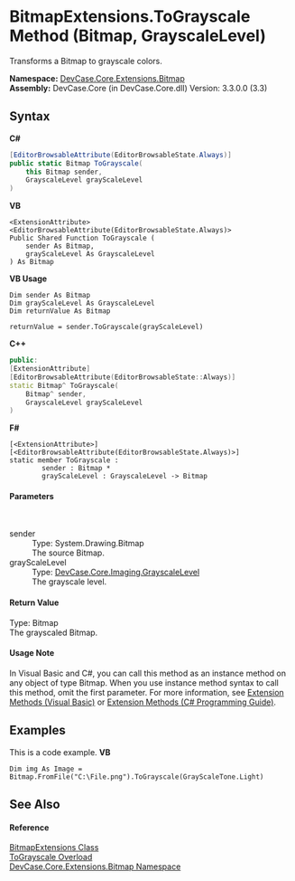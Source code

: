 # BitmapExtensions.ToGrayscale Method (Bitmap, GrayscaleLevel)
 

Transforms a Bitmap to grayscale colors.

**Namespace:**&nbsp;<a href="N_DevCase_Core_Extensions_Bitmap">DevCase.Core.Extensions.Bitmap</a><br />**Assembly:**&nbsp;DevCase.Core (in DevCase.Core.dll) Version: 3.3.0.0 (3.3)

## Syntax

**C#**<br />
``` C#
[EditorBrowsableAttribute(EditorBrowsableState.Always)]
public static Bitmap ToGrayscale(
	this Bitmap sender,
	GrayscaleLevel grayScaleLevel
)
```

**VB**<br />
``` VB
<ExtensionAttribute>
<EditorBrowsableAttribute(EditorBrowsableState.Always)>
Public Shared Function ToGrayscale ( 
	sender As Bitmap,
	grayScaleLevel As GrayscaleLevel
) As Bitmap
```

**VB Usage**<br />
``` VB Usage
Dim sender As Bitmap
Dim grayScaleLevel As GrayscaleLevel
Dim returnValue As Bitmap

returnValue = sender.ToGrayscale(grayScaleLevel)
```

**C++**<br />
``` C++
public:
[ExtensionAttribute]
[EditorBrowsableAttribute(EditorBrowsableState::Always)]
static Bitmap^ ToGrayscale(
	Bitmap^ sender, 
	GrayscaleLevel grayScaleLevel
)
```

**F#**<br />
``` F#
[<ExtensionAttribute>]
[<EditorBrowsableAttribute(EditorBrowsableState.Always)>]
static member ToGrayscale : 
        sender : Bitmap * 
        grayScaleLevel : GrayscaleLevel -> Bitmap 

```


#### Parameters
&nbsp;<dl><dt>sender</dt><dd>Type: System.Drawing.Bitmap<br />The source Bitmap.</dd><dt>grayScaleLevel</dt><dd>Type: <a href="T_DevCase_Core_Imaging_GrayscaleLevel">DevCase.Core.Imaging.GrayscaleLevel</a><br />The grayscale level.</dd></dl>

#### Return Value
Type: Bitmap<br />The grayscaled Bitmap.

#### Usage Note
In Visual Basic and C#, you can call this method as an instance method on any object of type Bitmap. When you use instance method syntax to call this method, omit the first parameter. For more information, see <a href="https://docs.microsoft.com/dotnet/visual-basic/programming-guide/language-features/procedures/extension-methods">Extension Methods (Visual Basic)</a> or <a href="https://docs.microsoft.com/dotnet/csharp/programming-guide/classes-and-structs/extension-methods">Extension Methods (C# Programming Guide)</a>.

## Examples
This is a code example. 
**VB**<br />
``` VB
Dim img As Image = Bitmap.FromFile("C:\File.png").ToGrayscale(GrayScaleTone.Light)
```


## See Also


#### Reference
<a href="T_DevCase_Core_Extensions_Bitmap_BitmapExtensions">BitmapExtensions Class</a><br /><a href="Overload_DevCase_Core_Extensions_Bitmap_BitmapExtensions_ToGrayscale">ToGrayscale Overload</a><br /><a href="N_DevCase_Core_Extensions_Bitmap">DevCase.Core.Extensions.Bitmap Namespace</a><br />